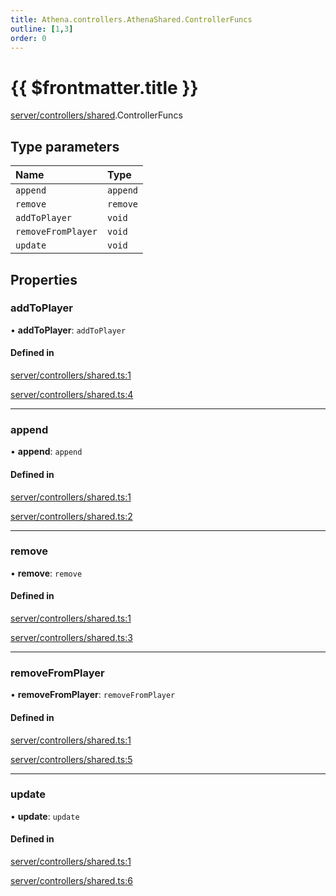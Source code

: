 ```yaml
---
title: Athena.controllers.AthenaShared.ControllerFuncs
outline: [1,3]
order: 0
---
```


# {{ $frontmatter.title }}


[server/controllers/shared](../modules/server_controllers_shared.md).ControllerFuncs

## Type parameters

| Name | Type |
| :------ | :------ |
| `append` | `append` |
| `remove` | `remove` |
| `addToPlayer` | `void` |
| `removeFromPlayer` | `void` |
| `update` | `void` |

## Properties

### addToPlayer

• **addToPlayer**: `addToPlayer`

#### Defined in

[server/controllers/shared.ts:1](https://github.com/Stuyk/altv-athena/blob/380b7cf/src/core/server/controllers/shared.ts#L1)

[server/controllers/shared.ts:4](https://github.com/Stuyk/altv-athena/blob/380b7cf/src/core/server/controllers/shared.ts#L4)

___

### append

• **append**: `append`

#### Defined in

[server/controllers/shared.ts:1](https://github.com/Stuyk/altv-athena/blob/380b7cf/src/core/server/controllers/shared.ts#L1)

[server/controllers/shared.ts:2](https://github.com/Stuyk/altv-athena/blob/380b7cf/src/core/server/controllers/shared.ts#L2)

___

### remove

• **remove**: `remove`

#### Defined in

[server/controllers/shared.ts:1](https://github.com/Stuyk/altv-athena/blob/380b7cf/src/core/server/controllers/shared.ts#L1)

[server/controllers/shared.ts:3](https://github.com/Stuyk/altv-athena/blob/380b7cf/src/core/server/controllers/shared.ts#L3)

___

### removeFromPlayer

• **removeFromPlayer**: `removeFromPlayer`

#### Defined in

[server/controllers/shared.ts:1](https://github.com/Stuyk/altv-athena/blob/380b7cf/src/core/server/controllers/shared.ts#L1)

[server/controllers/shared.ts:5](https://github.com/Stuyk/altv-athena/blob/380b7cf/src/core/server/controllers/shared.ts#L5)

___

### update

• **update**: `update`

#### Defined in

[server/controllers/shared.ts:1](https://github.com/Stuyk/altv-athena/blob/380b7cf/src/core/server/controllers/shared.ts#L1)

[server/controllers/shared.ts:6](https://github.com/Stuyk/altv-athena/blob/380b7cf/src/core/server/controllers/shared.ts#L6)
